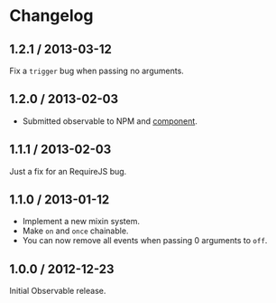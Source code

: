 # Changelog

## 1.2.1 / 2013-03-12

Fix a `trigger` bug when passing no arguments.

## 1.2.0 / 2013-02-03

- Submitted observable to NPM and [component](https://github.com/component/component).

## 1.1.1 / 2013-02-03

Just a fix for an RequireJS bug.

## 1.1.0 / 2013-01-12

- Implement a new mixin system.
- Make `on` and `once` chainable.
- You can now remove all events when passing 0 arguments to `off`.

## 1.0.0 / 2012-12-23

Initial Observable release.
